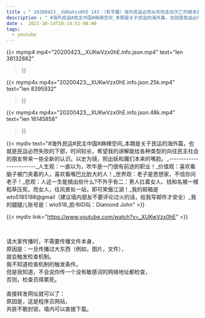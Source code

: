 ```yaml
---
title : " 20200423__XUKwVzx0hE 143：（有字幕）海外民运必然从失败走向灭亡的根本原因是什么?下篇 "
description : " #海外民运#民主中国#麻辣空间_本期是关于民运的海外篇，也就是民运必然失败的下部，时间较长，希望我的讲解能给各种类型的向往民主社会的朋友带来一些全新的认识。以史为镜，照出妖和魔们本来的嘴脸。_------------------------_人生观：一直以为，吹牛是一门很有前途的职业！_价值观：喜欢看脑子被门夹着的人，喜欢看嘴巴比脸大的人！_世界观：老子是思想家，不信你问老子！_悲观：人这一生能搞出些什么?不外乎有二：男人扛着女人、钱和名被一根稻草压死，而女人，往风景处一站，即可笑傲江湖！_我的邮箱是wto5185188@gmail（建议墙内朋友不要评论过火的话，给我写邮件才安全）_我的腿腿儿账号是：wto518_脸书ID叫：Diamond John "
date :  2021-10-14T10:14:51-08:00
tags:
  - youtube
---
```


{{< mymp4 mp4="20200423__XUKwVzx0hE.info.json.mp4" 
text="len 38132882"
>}}

{{< mymp4x  mp4x="20200423__XUKwVzx0hE.info.json.25k.mp4"
text="len 8395932"
>}}

{{< mymp4x  mp4x="20200423__XUKwVzx0hE.info.json.48k.mp4"
text="len 16145858"
>}}


{{< mydiv text="#海外民运#民主中国#麻辣空间_本期是关于民运的海外篇，也就是民运必然失败的下部，时间较长，希望我的讲解能给各种类型的向往民主社会的朋友带来一些全新的认识。以史为镜，照出妖和魔们本来的嘴脸。_------------------------_人生观：一直以为，吹牛是一门很有前途的职业！_价值观：喜欢看脑子被门夹着的人，喜欢看嘴巴比脸大的人！_世界观：老子是思想家，不信你问老子！_悲观：人这一生能搞出些什么?不外乎有二：男人扛着女人、钱和名被一根稻草压死，而女人，往风景处一站，即可笑傲江湖！_我的邮箱是wto5185188@gmail（建议墙内朋友不要评论过火的话，给我写邮件才安全）_我的腿腿儿账号是：wto518_脸书ID叫：Diamond John" >}}
<br>

{{< mydiv link="https://www.youtube.com/watch?v=_XUKwVzx0hE" >}}


<br>

请大家传播时，不需要传播文件本身，<br>
原因是：一旦传播过大东西（例如，图片，文件），<br>
就会触发检查机制。<br>
我不知道检查机制的触发条件。<br>
但是我知道，不会说你传一个没有敏感词的网络地址都检查，<br>
否则，检查员得累死。<br><br>
直接转发网址就可以了：<br>
原因是，这是程序员网站，<br>
共匪不敢封锁，墙内可以直接下载。


